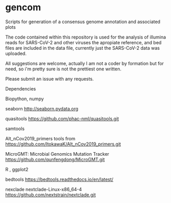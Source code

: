 # gencom
Scripts for generation of a consensus genome annotation and associated plots

The code contained within this repository is used for the analysis of illumina reads for SARS-CoV-2 and other viruses the apropiate reference, and bed files are included in the data file, currently just the SARS-CoV-2 data was uploaded.

All suggestions are welcome, actually I am not a coder by formation but for need, so i'm pretty sure is not the prettiest one written.

Please submit an issue with any requests.


Dependencies

Biopython, numpy

seaborn http://seaborn.pydata.org

quasitools https://github.com/phac-nml/quasitools.git

samtools

Alt_nCov2019_primers tools from https://github.com/ItokawaK/Alt_nCov2019_primers.git

MicroGMT: Microbial Genomics Mutation Tracker https://github.com/qunfengdong/MicroGMT.git

R , ggplot2

bedtools https://bedtools.readthedocs.io/en/latest/

nexclade nextclade-Linux-x86_64-4 https://github.com/nextstrain/nextclade.git

